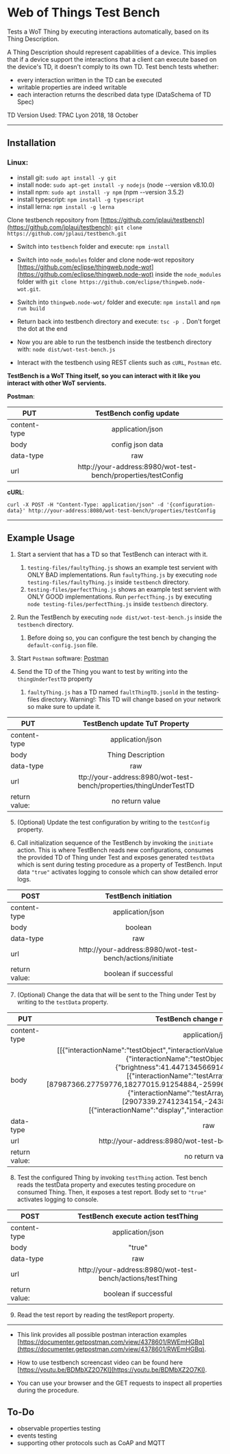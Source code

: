 # Web of Things Test Bench

Tests a WoT Thing by executing interactions automatically, based on its Thing Description.

A Thing Description should represent capabilities of a device. This implies that if a device support the interactions that a client can execute based on the device's TD, it doesn't comply to its own TD. Test bench tests whether:
* every interaction written in the TD can be executed
* writable properties are indeed writable
* each interaction returns the described data type (DataSchema of TD Spec)

TD Version Used: TPAC Lyon 2018, 18 October

<!-- #### Compatible with Thing Description versions: [5.April-18](https://www.w3.org/TR/2018/WD-wot-thing-description-20180405/), W3C Editor's Draft 22 June 2018, and should also work with W3C Editor's Draft 26 June 2018 (last one not tested).   -->
___

## Installation 
### Linux:

- install git: `sudo apt install -y git`
- install node: `sudo apt-get install -y nodejs` (node --version v8.10.0)
- install npm: `sudo apt install -y npm` (npm --version 3.5.2)
- install typescript: `npm install -g typescript`
- install lerna: `npm install -g lerna`

Clone testbench repository from [https://github.com/jplaui/testbench](https://github.com/jplaui/testbench): `git clone https://github.com/jplaui/testbench.git`

- Switch into `testbench` folder and execute: `npm install`
- Switch into `node_modules` folder and clone node-wot repository [https://github.com/eclipse/thingweb.node-wot](https://github.com/eclipse/thingweb.node-wot) inside the `node_modules` folder with `git clone https://github.com/eclipse/thingweb.node-wot.git`.
- Switch into `thingweb.node-wot/` folder and execute: `npm install` and `npm run build`

- Return back into testbench directory and execute: `tsc -p .` Don't forget the dot at the end
- Now you are able to run the testbench inside the testbench directory with: `node dist/wot-test-bench.js`
- Interact with the testbench using REST clients such as `cURL`, `Postman` etc.

**TestBench is a WoT Thing itself, so you can interact with it like you interact with other WoT servients.**

**Postman**:

| **PUT** | TestBench config update |
| ------------- |:-------------:|
| content-type      | application/json | 
| body      |  config json data   | 
| data-type | raw |
| url | http://your-address:8980/wot-test-bench/properties/testConfig | 

**cURL**:

`curl -X POST -H "Content-Type: application/json" -d '{configuration-data}' http://your-address:8080/wot-test-bench/properties/testConfig`

___

## Example Usage


1. Start a servient that has a TD so that TestBench can interact with it.
    1.  `testing-files/faultyThing.js` shows an example test servient with ONLY BAD implementations. Run `faultyThing.js` by executing `node testing-files/faultyThing.js` inside `testbench` directory.
    2.  `testing-files/perfectThing.js` shows an example test servient with ONLY GOOD implementations. Run `perfectThing.js` by executing `node testing-files/perfectThing.js` inside `testbench` directory.
   
2. Run the TestBench by executing `node dist/wot-test-bench.js` inside the `testbench` directory.
    1. Before doing so, you can configure the test bench by changing the `default-config.json` file.

3. Start `Postman` software: [Postman](https://www.getpostman.com/)

4. Send the TD of the Thing you want to test by writing into the `thingUnderTestTD` property
    1. `faultyThing.js` has a TD named `faultThingTD.jsonld` in the testing-files directory. Warning!: This TD will change based on your network so make sure to update it.


| **PUT** | TestBench update TuT Property |
| ------------- |:-------------:|
| content-type      | application/json | 
| body      |  Thing Description   | 
| data-type | raw |
| url | ttp://your-address:8980/wot-test-bench/properties/thingUnderTestTD |
| return value: | no return value |

5. (Optional) Update the test configuration by writing to the `testConfig` property.

6. Call initialization sequence of the TestBench by invoking the `initiate` action. This is where TestBench reads new configurations, consumes the provided TD of Thing under Test and exposes generated `testData` which is sent during testing procedure as a property of TestBench. Input data `"true"` activates logging to console which can show detailed error logs.

| **POST** | TestBench initiation |
| ------------- |:-------------:|
| content-type      | application/json | 
| body      |  boolean   | 
| data-type | raw |
| url | http://your-address:8980/wot-test-bench/actions/initiate |
| return value: | boolean if successful |


7. (Optional) Change the data that will be sent to the Thing under Test by writing to the `testData` property.

| **PUT** | TestBench change request data |
| ------------- |:-------------:|
| content-type      | application/json | 
| body      |  [[\{"interactionName":"testObject","interactionValue":\{"brightness":50,"status":"my change"\}\},\{"interactionName":"testObject","interactionValue":\{"brightness":41.447134566914734,"status":"ut aut"\}\}],[\{"interactionName":"testArray","interactionValue":[87987366.27759776,18277015.91254884,-25996637.898988828,-31082548.946999773]\},\{"interactionName":"testArray","interactionValue":[2907339.2741234154,-24383724.353494212]}],[\{"interactionName":"display","interactionValue":"eu ad laborum"\}, ... ], ... ]  | 
| data-type | raw |
| url | http://your-address:8980/wot-test-bench/actions/updateRequests |
| return value: | no return value |

8. Test the configured Thing by invoking `testThing` action. Test bench reads the testData property and executes testing procedure on consumed Thing. Then, it exposes a test report. Body set to `"true"` activates logging to console.

| **POST** | TestBench execute action testThing |
| ------------- |:-------------:|
| content-type      | application/json | 
| body      |  "true"   | 
| data-type | raw |
| url | http://your-address:8980/wot-test-bench/actions/testThing | 
| return value: | boolean if successful |

9. Read the test report by reading the testReport property.

***

- This link provides all possible postman interaction examples [https://documenter.getpostman.com/view/4378601/RWEmHGBq](https://documenter.getpostman.com/view/4378601/RWEmHGBq).

- How to use testbench screencast video can be found here [https://youtu.be/BDMbXZ2O7KI](https://youtu.be/BDMbXZ2O7KI).

- You can use your browser and the GET requests to inspect all properties during the procedure.


## To-Do
 
- observable properties testing
- events testing
- supporting other protocols such as CoAP and MQTT

